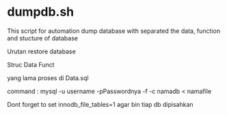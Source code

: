 # dumpdb.sh
This script for automation dump database with separated the data, function and stucture of database


Urutan restore database

Struc
Data
Funct


yang lama proses di Data.sql

command : mysql -u username -pPasswordnya -f -c namadb < namafile

Dont forget to set 
innodb_file_tables=1
agar bin tiap db dipisahkan
